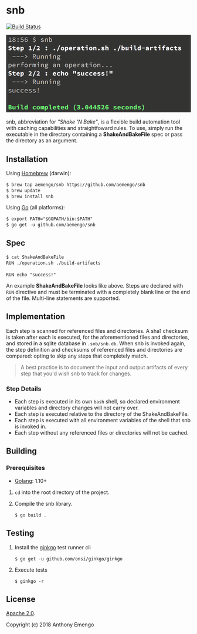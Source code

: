 # snb

[![Build Status](https://travis-ci.org/aemengo/snb.svg?branch=master)](https://travis-ci.org/aemengo/snb)

![snb usage](./images/snb-usage.png)

snb, abbreviation for *"Shake 'N Bake"*, is a flexible build automation tool with caching capabilities and straightfoward rules. To use, simply run the executable in the directory containing a **ShakeAndBakeFile** spec or pass the directory as an argument.

## Installation

Using [Homebrew](https://brew.sh/) (darwin):

```shell
$ brew tap aemengo/snb https://github.com/aemengo/snb
$ brew update
$ brew install snb
```

Using [Go](https://golang.org/) (all platforms):

```shell
$ export PATH="$GOPATH/bin:$PATH"
$ go get -u github.com/aemengo/snb
```

## Spec

```shell
$ cat ShakeAndBakeFile
RUN ./operation.sh ./build-artifacts

RUN echo "success!"
```

An example **ShakeAndBakeFile** looks like above. Steps are declared with `RUN` directive and must be terminated with a completely blank line or the end of the file. Multi-line statements are supported.

## Implementation

Each step is scanned for referenced files and directories. A sha1 checksum is taken after each is executed, for the aforementioned files and directories, and stored in a sqlite database in `.snb/snb.db`. When snb is invoked again, the step definition and checksums of referenced files and directories are compared: opting to skip any steps that completely match.

> A best practice is to document the input and output artifacts of every step that you'd wish snb to track for changes.


### Step Details
 
* Each step is executed in its own `bash` shell, so declared environment variables and directory changes will not carry over. 
* Each step is executed relative to the directory of the ShakeAndBakeFile.
* Each step is executed with all environment variables of the shell that snb is invoked in.
* Each step without any referenced files or directories will not be cached.


## Building

### Prerequisites

* [Golang](https://golang.org/): 1.10+

1. `cd` into the root directory of the project.

2. Compile the snb library.

	```shell
	$ go build .
	```

## Testing
   
1. Install the [ginkgo](https://github.com/onsi/ginkgo) test runner cli
   
	```shell
	$ go get -u github.com/onsi/ginkgo/ginkgo
	```

2. Execute tests

	```shell
	$ ginkgo -r
	```

## License

[Apache 2.0](LICENSE).

Copyright (c) 2018 Anthony Emengo